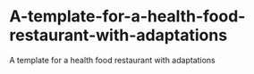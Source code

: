 # A-template-for-a-health-food-restaurant-with-adaptations
A template for a health food restaurant with adaptations
